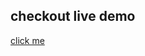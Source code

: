 ## checkout live demo
[click me](https://jatinmourya.github.io/Change-Background-Image-automatically/)
